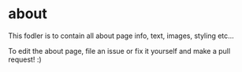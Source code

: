 # about

This fodler is to contain all about page info, text, images, styling etc... 

To edit the about page, file an issue or fix it yourself and make a pull request! :) 
